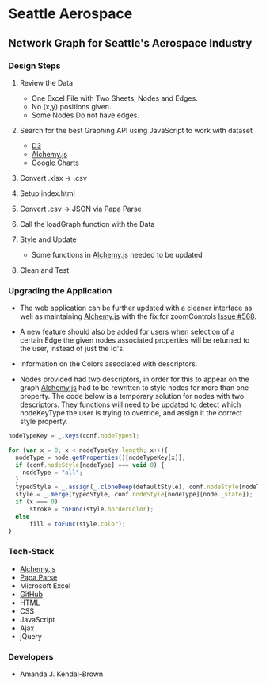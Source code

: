 # Seattle Aerospace
## Network Graph for Seattle's Aerospace Industry 

### Design Steps

1. Review the Data
    * One Excel File with Two Sheets, Nodes and Edges.
    * No (x,y) positions given.
    * Some Nodes Do not have edges.
    
2. Search for the best Graphing API using JavaScript to work with dataset
    * [D3](https://d3js.org/)
    * [Alchemy.js](http://graphalchemist.github.io/Alchemy/#/)
    * [Google Charts](https://developers.google.com/chart/)
    
3. Convert .xlsx -> .csv

4. Setup index.html

5. Convert .csv -> JSON via [Papa Parse](http://papaparse.com)

6. Call the loadGraph function with the Data

7. Style and Update
    * Some functions in [Alchemy.js](http://graphalchemist.github.io/Alchemy/#/) needed to be updated

8. Clean and Test

### Upgrading the Application

* The web application can be further updated with a cleaner interface as well as maintaining [Alchemy.js](http://graphalchemist.github.io/Alchemy/#/) with the fix for zoomControls [Issue #568](https://github.com/GraphAlchemist/Alchemy/issues/568). 

* A new feature should also be added for users when selection of a certain Edge the given nodes associated properties will be returned to the user, instead of just the Id's.

* Information on the Colors associated with descriptors.

* Nodes provided had two descriptors, in order for this to appear on the graph [Alchemy.js](http://graphalchemist.github.io/Alchemy/#/) had to be rewritten to style nodes for more than one property. The code below is a temporary solution for nodes with two descriptors. They functions will need to be updated to detect which nodeKeyType the user is trying to override, and assign it the correct style property.

```javascript
nodeTypeKey = _.keys(conf.nodeTypes);

for (var x = 0; x < nodeTypeKey.length; x++){
  nodeType = node.getProperties()[nodeTypeKey[x]];
  if (conf.nodeStyle[nodeType] === void 0) {
    nodeType = "all";
  }
  typedStyle = _.assign(_.cloneDeep(defaultStyle), conf.nodeStyle[nodeType]);
  style = _.merge(typedStyle, conf.nodeStyle[nodeType][node._state]);
  if (x === 0)
      stroke = toFunc(style.borderColor);
  else
      fill = toFunc(style.color);
}
```
 
### Tech-Stack
* [Alchemy.js](http://graphalchemist.github.io/Alchemy/#/)
* [Papa Parse](http://papaparse.com)
* Microsoft Excel
* [GitHub](https://github.com/ajkendal/SeattleAerospace)
* HTML
* CSS
* JavaScript
* Ajax
* jQuery

### Developers
* Amanda J. Kendal-Brown